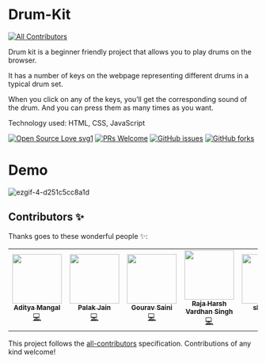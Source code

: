# Drum-Kit
<!-- ALL-CONTRIBUTORS-BADGE:START - Do not remove or modify this section -->
[![All Contributors](https://img.shields.io/badge/all_contributors-6-orange.svg?style=flat-square)](#contributors-)
<!-- ALL-CONTRIBUTORS-BADGE:END -->

Drum kit is a beginner friendly project that allows you to play drums on the browser.

It has a number of keys on the webpage representing different drums in a typical drum set. 

When you click on any of the keys, you’ll get the corresponding sound of the drum. And you can press them as many times as you want.

Technology used: HTML, CSS, JavaScript

[![Open Source Love svg1](https://badges.frapsoft.com/os/v1/open-source.svg?v=103)](https://github.com/Bauddhik-Geeks/Drum-Kit) [![PRs Welcome](https://img.shields.io/badge/PRs-welcome-brightgreen.svg?style=flat)](https://github.com/Bauddhik-Geeks/Drum-Kit/pulls) [![GitHub issues](https://img.shields.io/github/issues/Bauddhik-Geeks/Drum-Kit)](https://github.com/Bauddhik-Geeks/Drum-Kit/issues) [![GitHub forks](https://img.shields.io/github/forks/Bauddhik-Geeks/Drum-Kit?style=social)](https://github.com/Bauddhik-Geeks/Drum-Kit)

# Demo

![ezgif-4-d251c5cc8a1d](https://user-images.githubusercontent.com/68494604/135715196-cd3a03bf-ffaf-46e9-83a3-e300af9a59a5.gif)

## Contributors ✨

Thanks goes to these wonderful people ✨:

<!-- ALL-CONTRIBUTORS-LIST:START - Do not remove or modify this section -->
<!-- prettier-ignore-start -->
<!-- markdownlint-disable -->
<table>
  <tr>
    <td align="center"><a href="http://adityamangal.codes"><img src="https://avatars.githubusercontent.com/u/68494604?v=4?s=100" width="100px;" alt=""/><br /><sub><b>Aditya Mangal</b></sub></a><br /><a href="https://github.com/Bauddhik-Geeks/Drum-Kit/commits?author=adityamangal1" title="Code">💻</a></td>
    <td align="center"><a href="https://github.com/PalakJain9"><img src="https://avatars.githubusercontent.com/u/80909426?v=4?s=100" width="100px;" alt=""/><br /><sub><b>Palak Jain</b></sub></a><br /><a href="https://github.com/Bauddhik-Geeks/Drum-Kit/commits?author=PalakJain9" title="Code">💻</a></td>
    <td align="center"><a href="https://gourav-saini.netlify.app/"><img src="https://avatars.githubusercontent.com/u/46393634?v=4?s=100" width="100px;" alt=""/><br /><sub><b>Gourav Saini</b></sub></a><br /><a href="https://github.com/Bauddhik-Geeks/Drum-Kit/commits?author=g7i" title="Code">💻</a></td>
    <td align="center"><a href="https://www.vgetfresh.com/blog"><img src="https://avatars.githubusercontent.com/u/70860738?v=4?s=100" width="100px;" alt=""/><br /><sub><b>Raja Harsh Vardhan Singh</b></sub></a><br /><a href="https://github.com/Bauddhik-Geeks/Drum-Kit/commits?author=rhvsingh" title="Code">💻</a></td>
    <td align="center"><a href="https://github.com/shruti73"><img src="https://avatars.githubusercontent.com/u/85698197?v=4?s=100" width="100px;" alt=""/><br /><sub><b>shruti73</b></sub></a><br /><a href="https://github.com/Bauddhik-Geeks/Drum-Kit/commits?author=shruti73" title="Code">💻</a></td>
    <td align="center"><a href="https://github.com/Namrata-J"><img src="https://avatars.githubusercontent.com/u/82696858?v=4?s=100" width="100px;" alt=""/><br /><sub><b>Namrata-J</b></sub></a><br /><a href="https://github.com/Bauddhik-Geeks/Drum-Kit/commits?author=Namrata-J" title="Code">💻</a></td>
  </tr>
</table>

<!-- markdownlint-restore -->
<!-- prettier-ignore-end -->

<!-- ALL-CONTRIBUTORS-LIST:END -->

This project follows the [all-contributors](https://github.com/all-contributors/all-contributors) specification. Contributions of any kind welcome!
